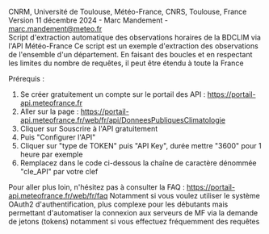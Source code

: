 CNRM, Université de Toulouse, Météo-France, CNRS, Toulouse, France
Version 11 décembre 2024 - Marc Mandement - marc.mandement@meteo.fr    
Script d'extraction automatique des observations horaires de la BDCLIM via l'API Météo-France
Ce script est un exemple d'extraction des observations de l'ensemble d'un département. 
En faisant des boucles et en respectant les limites du nombre de requêtes, il peut être étendu à toute la France

Prérequis : 
1) Se créer gratuitement un compte sur le portail des API : https://portail-api.meteofrance.fr
2) Aller sur la page : https://portail-api.meteofrance.fr/web/fr/api/DonneesPubliquesClimatologie
3) Cliquer sur Souscrire à l'API gratuitement
4) Puis "Configurer l'API"
5) Cliquer sur "type de TOKEN" puis "API Key", durée mettre "3600" pour 1 heure par exemple
6) Remplacez dans le code ci-dessous la chaîne de caractère dénommée "cle_API" par votre clef

Pour aller plus loin, n'hésitez pas à consulter la FAQ : https://portail-api.meteofrance.fr/web/fr/faq
Notamment si vous voulez utiliser le système OAuth2 d'authentification, plus complexe pour les débutants mais permettant
d'automatiser la connexion aux serveurs de MF via la demande de jetons (tokens) notamment si vous effectuez fréquemment des requêtes 
